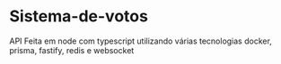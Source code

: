 # Sistema-de-votos
API Feita em node com typescript utilizando várias tecnologias docker, prisma, fastify, redis e websocket
